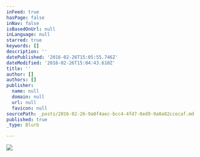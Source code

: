 ```yaml
---
inFeed: true
hasPage: false
inNav: false
isBasedOnUrl: null
inLanguage: null
starred: true
keywords: []
description: ''
datePublished: '2016-02-26T15:05:55.746Z'
dateModified: '2016-02-26T15:04:43.610Z'
title: ''
author: []
authors: []
publisher:
  name: null
  domain: null
  url: null
  favicon: null
sourcePath: _posts/2016-02-26-9a0f4aec-bcc4-4fd7-8ed9-9a0a82ccecaf.md
published: true
_type: Blurb

---
```

![](https://the-grid-user-content.s3-us-west-2.amazonaws.com/123951ac-fb60-465b-85fc-65226c8ebf99.png)